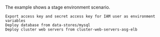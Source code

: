 

The example shows a stage environment scenario.

    Export access key and secret access key for IAM user as environment variables
    Deploy database from data-stores/mysql
    Deploy cluster web servers from cluster-web-servers-asg-elb

